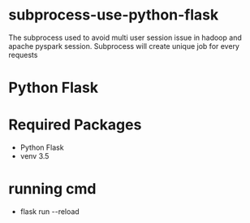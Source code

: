 # subprocess-use-python-flask
The subprocess used to avoid multi user session issue in hadoop and apache pyspark session. Subprocess will create unique job for every requests

# Python Flask

# Required Packages

* Python Flask
* venv 3.5

# running cmd
* flask run --reload
